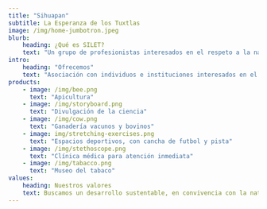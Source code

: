```yaml
---
title: "Sihuapan"
subtitle: La Esperanza de los Tuxtlas
image: /img/home-jumbotron.jpeg
blurb:
    heading: ¿Qué es SILET?
    text: "Un grupo de profesionistas interesados en el respeto a la naturaleza, rescate del habitat, cocina y tradiciones de la región de los Tuxtlas, con un enfoque social, cultural y científico."
intro:
    heading: "Ofrecemos"
    text: "Asociación con individuos e instituciones interesados en el rescate de la naturaleza, cocina y tradiciones de la región"
products:
    - image: /img/bee.png
      text: "Apicultura"
    - image: /img/storyboard.png
      text: "Divulgación de la ciencia"
    - image: /img/cow.png
      text: "Ganadería vacunos y bovinos"
    - image: img/stretching-exercises.png
      text: "Espacios deportivos, con cancha de futbol y pista"
    - image: /img/stethoscope.png
      text: "Clínica médica para atención inmediata"
    - image: /img/tabacco.png
      text: "Museo del tabaco"
values:
    heading: Nuestros valores
    text: Buscamos un desarrollo sustentable, en convivencia con la naturaleza y con impacto social.
---
```


